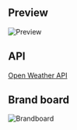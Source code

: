 ## Preview
![Preview](https://github.com/Ulises-Saucedo/GlobeTrotterFun/blob/main/preview.jpg)
## API
<a href="https://openweathermap.org/">Open Weather API</a>

## Brand board
![Brandboard](https://github.com/Ulises-Saucedo/GlobeTrotterFun/blob/main/BrandBoard.jpg)  